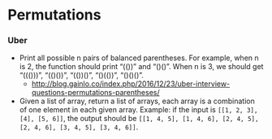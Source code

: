 Permutations
==

### Uber

- Print all possible n pairs of balanced parentheses. For example, when n is 2, the function should print “(())” and “()()”. When n is 3, we should get “((()))”, “(()())”, “(())()”, “()(())”, “()()()”.
  - http://blog.gainlo.co/index.php/2016/12/23/uber-interview-questions-permutations-parentheses/
- Given a list of array, return a list of arrays, each array is a combination of one element in each given array. Example: if the input is `[[1, 2, 3], [4], [5, 6]]`, the output should be `[[1, 4, 5], [1, 4, 6], [2, 4, 5], [2, 4, 6], [3, 4, 5], [3, 4, 6]]`.
